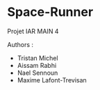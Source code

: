 # Space-Runner
Projet IAR MAIN 4

Authors :
* Tristan Michel
* Aissam Rabhi
* Nael Sennoun
* Maxime Lafont-Trevisan
